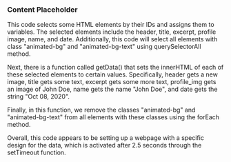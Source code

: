 ### Content Placeholder

This code selects some HTML elements by their IDs and assigns them to variables. The selected elements include the header, title, excerpt, profile image, name, and date. Additionally, this code will select all elements with class "animated-bg" and "animated-bg-text" using querySelectorAll method.

Next, there is a function called getData() that sets the innerHTML of each of these selected elements to certain values. Specifically, header gets a new image, title gets some text, excerpt gets some more text, profile_img gets an image of John Doe, name gets the name "John Doe", and date gets the string "Oct 08, 2020".

Finally, in this function, we remove the classes "animated-bg" and "animated-bg-text" from all elements with these classes using the forEach method.

Overall, this code appears to be setting up a webpage with a specific design for the data, which is activated after 2.5 seconds through the setTimeout function.
